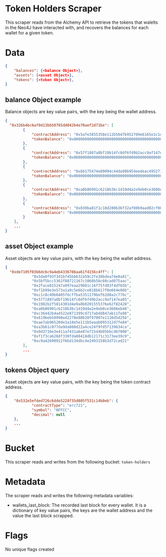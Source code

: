 # Token Holders Scraper

This scraper reads from the Alchemy API to retrieve the tokens that walelts in the Neo4J have interacted with, and recovers the balances for each wallet for a given token.

# Data

```json
{
    "balances": {<balance Object>},
    "assets": {<asset Object>},
    "tokens": {<token Object>},
}
```

## balance Object example
Balance objects are key value pairs, with the key being the wallet address.
```json
{
  "0x326b4bc6af0d13bb50785dd042b4e70aef2d71be": [
        {
            "contractAddress": "0x5afe3855358e112b5647b952709e6165e1c1eeee",
            "tokenBalance": "0x00000000000000000000000000000000000000000000000579a814e10a740000"
        },
        {
            "contractAddress": "0x57f1887a8bf19b14fc0df6fd9b2acc9af147ea85",
            "tokenBalance": "0x0000000000000000000000000000000000000000000000000000000000000001"
        },
        {
            "contractAddress": "0x6b175474e89094c44da98b954eedeac495271d0f",
            "tokenBalance": "0x0000000000000000000000000000000000000000000000000000000000000000"
        },
        {
            "contractAddress": "0xa0b86991c6218b36c1d19d4a2e9eb0ce3606eb48",
            "tokenBalance": "0x00000000000000000000000000000000000000000000000000000000000007a5"
        },
        {
            "contractAddress": "0x030ba81f1c18d280636f32af80b9aad02cf0854e",
            "tokenBalance": "0x000000000000000000000000000000000000000000000000002e4a82ce4a0a99"
        }
    ],
    ...
}
```

## asset Object example
Asset objects are key value pairs, with the key being the wallet address.

```json
{
  "0xde7105f03b6dcbc9a4eb4336786aa61f4156c4ff": [
            "0x5de0f93f3d1bf45bb632a59c2fe38bdea74e0a81",
            "0x5bf5bcc5362f88721167c1068b58c60cad075aac",
            "0x2face815247a997eaa29881c16f75fd83f4df65b",
            "0xf1b99e3e573a1a9c5e6b2ce818b617f0e664e86b",
            "0xc1c8c49b0405f6cffba5351179befb2d8a2c776c",
            "0x57f1887a8bf19b14fc0df6fd9b2acc9af147ea85",
            "0x1982b2f5814301d4e9a8b0201555376e62f82428",
            "0xa0b86991c6218b36c1d19d4a2e9eb0ce3606eb48",
            "0xc36442b4a4522e871399cd717abdd847ab11fe88",
            "0x619beb58998ed2278e08620f97007e1116d5d25b",
            "0xae7ab96520de3a18e5e111b5eaab095312d7fe84",
            "0xa3b61c077da9da080d22a4ce24f9fd5f139634ca",
            "0x0d3716e3e411af431a6e87e715d4b05bbcd67000",
            "0xf1f3ca6268f330fda08418db12171c3173ee39c9",
            "0xc9a42690912f6bd134dbc4e2493158b3d72cad21"
        ],
        ...
}
```

## tokens Object query
Asset objects are key value pairs, with the key being the token contract address.

```json
{
    "0x532e5efded726c6dde5228f35d805f531c14b0eb": {
            "contractType": "erc721",
            "symbol": "NFFCC",
            "decimal": null
    },
    ...
}
```

# Bucket

This scraper reads and writes from the following bucket: `token-holders`

# Metadata

The scraper reads and writes the following metadata variables:

- wallets_last_block: The recorded last block for every wallet. It is a dictionary of key value pairs, the keys are the wallet address and the value the last block scrapped.

# Flags

No unique flags created
